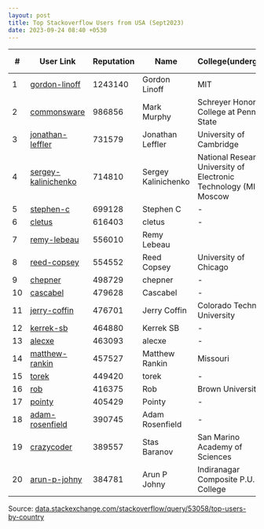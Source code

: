 ```yaml
---
layout: post
title: Top Stackoverflow Users from USA (Sept2023)
date: 2023-09-24 08:40 +0530
---
```


|#|User Link|Reputation|Name|College(undergrad)|Company(most well known)|
|---|---|---|---|---|---|
| 1  | [gordon-linoff](https://stackoverflow.com/users/1144035) | 1243140 | Gordon Linoff | MIT | Columbia University(professor) |
| 2  | [commonsware](https://stackoverflow.com/users/115145) | 986856 | Mark Murphy | Schreyer Honors College at Penn State | lululemon |
| 3  | [jonathan-leffler](https://stackoverflow.com/users/15168) | 731579 | Jonathan Leffler | University of Cambridge | HCL Technologies |
| 4  | [sergey-kalinichenko](https://stackoverflow.com/users/335858) | 714810 | Sergey Kalinichenko | National Research University of Electronic Technology (MIET), Moscow | Interactive Brokers |
| 5  | [stephen-c](https://stackoverflow.com/users/139985) | 699128 | Stephen C | - | - |
| 6  | [cletus](https://stackoverflow.com/users/18393) | 616403 | cletus | - | - |
| 7  | [remy-lebeau](https://stackoverflow.com/users/65863) | 556010 | Remy Lebeau | | Microsoft |
| 8  | [reed-copsey](https://stackoverflow.com/users/65358) | 554552 | Reed Copsey | University of Chicago | F# Software Foundation |
| 9  | [chepner](https://stackoverflow.com/users/1126841) | 498729 | chepner | - | - |
| 10  | [cascabel](https://stackoverflow.com/users/119963) | 479628 | Cascabel | - | - |
| 11  | [jerry-coffin](https://stackoverflow.com/users/179910) | 476701 | Jerry Coffin | Colorado Technical University | Fuse Integration |
| 12  | [kerrek-sb](https://stackoverflow.com/users/596781) | 464880 | Kerrek SB | - | - |
| 13  | [alecxe](https://stackoverflow.com/users/771848) | 463093 | alecxe | - | - |
| 14  | [matthew-rankin](https://stackoverflow.com/users/95592) | 457527 | Matthew Rankin | Missouri | . |
| 15  | [torek](https://stackoverflow.com/users/1256452) | 449420 | torek | - | - |
| 16  | [rob](https://stackoverflow.com/users/1271826) | 416375 | Rob | Brown University | Entrepreneur |
| 17  | [pointy](https://stackoverflow.com/users/182668) | 405429 | Pointy | - | - |
| 18  | [adam-rosenfield](https://stackoverflow.com/users/9530) |	390745 | Adam Rosenfield | - | - |
| 19  | [crazycoder](https://stackoverflow.com/users/104891) |	389557 | Stas Baranov | San Marino Academy of Sciences | Google |
| 20  | [arun-p-johny](https://stackoverflow.com/users/114251) | 384781 | Arun P Johny | Indiranagar Composite P.U. College | Greytip |


Source: [data.stackexchange.com/stackoverflow/query/53058/top-users-by-country](https://data.stackexchange.com/stackoverflow/query/53058/top-users-by-country)




